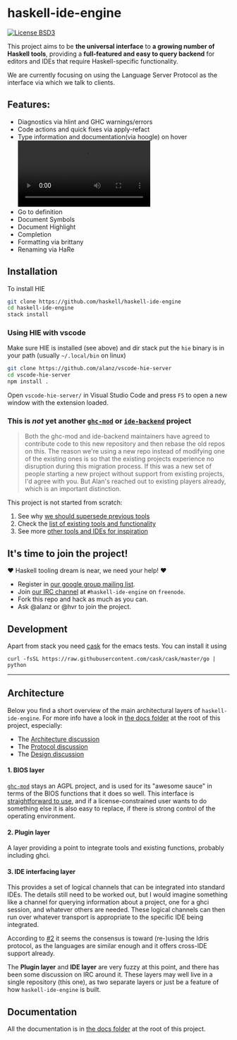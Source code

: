 # haskell-ide-engine
[![License BSD3][badge-license]][license]

[badge-license]: https://img.shields.io/badge/license-BSD3-green.svg?dummy
[license]: https://github.com/haskell/haskell-ide-engine/blob/master/LICENSE


This project aims to be __the universal interface__ to __a growing number of Haskell tools__, providing a __full-featured and easy to query backend__ for editors and IDEs that require Haskell-specific functionality.

We are currently focusing on using the Language Server Protocol as the interface via which we talk to clients.

## Features:

 - Diagnostics via hlint and GHC warnings/errors
 - Code actions and quick fixes via apply-refact
 - Type information and documentation(via hoogle) on hover
   ![Hover](previews/hover.webm?raw=true "Hover")
 - Go to definition
 - Document Symbols
 - Document Highlight
 - Completion
 - Formatting via brittany
 - Renaming via HaRe
 
## Installation 

To install HIE

```bash
git clone https://github.com/haskell/haskell-ide-engine
cd haskell-ide-engine
stack install
```

### Using HIE with vscode

Make sure HIE is installed (see above) and dir stack put the `hie` binary is in your path (usually `~/.local/bin` on linux)

```bash
git clone https://github.com/alanz/vscode-hie-server
cd vscode-hie-server
npm install .
```

Open `vscode-hie-server/` in Visual Studio Code and press `F5` to open a new window with the extension loaded.

### This is *not* yet another [`ghc-mod`](https://github.com/kazu-yamamoto/ghc-mod) or [`ide-backend`](https://github.com/fpco/ide-backend) project

 > Both the ghc-mod and ide-backend maintainers have agreed to contribute code to this new repository and then rebase the old repos on this. The reason we're using a new repo instead of modifying one of the existing ones is so that the existing projects experience no disruption during this migration process. If this was a new set of people starting a new project without support from existing projects, I'd agree with you. But Alan's reached out to existing players already, which is an important distinction.

This project is not started from scratch:

1. See why [we should supersede previous tools](/docs/Challenges.md)
2. Check the [list of existing tools and functionality](/docs/Tools.md)
3. See more [other tools and IDEs for inspiration](/docs/Inspirations.md)


## It's time to join the project!

:heart: Haskell tooling dream is near, we need your help! :heart:

 - Register in [our google group mailing list](https://groups.google.com/forum/#!forum/haskell-ide).
 - Join [our IRC channel](http://webchat.freenode.net/?channels=haskell-ide-engine) at `#haskell-ide-engine` on `freenode`.
 - Fork this repo and hack as much as you can.
 - Ask @alanz or @hvr to join the project.

## Development

Apart from stack you need [cask](https://cask.readthedocs.org/en/latest/) for the emacs tests. You can install it using

```
curl -fsSL https://raw.githubusercontent.com/cask/cask/master/go | python
```

-------------


## Architecture

Below you find a short overview of the main architectural layers of `haskell-ide-engine`.
For more info have a look in [the docs folder](/docs) at the root of this project, especially:

 - The [Architecture discussion](/docs/Architecture.md)
 - The [Protocol discussion](/docs/Protocol.md)
 - The [Design discussion](/docs/Design.md)

#### 1. BIOS layer

[`ghc-mod`](https://github.com/kazu-yamamoto/ghc-mod) stays an AGPL project,
and is used for its "awesome sauce" in terms of
the BIOS functions that it does so well. This interface is
[straightforward to use](http://alanz.github.io/haskell%20refactorer/2015/10/02/ghc-mod-for-tooling),
and if a license-constrained user wants to do something else it is also easy to
replace, if there is strong control of the operating environment.

#### 2. Plugin layer

A layer providing a point to integrate tools and existing functions, probably
including ghci.

#### 3. IDE interfacing layer

This provides a set of logical channels that can be integrated into standard
IDEs. The details still need to be worked out, but I would imagine something
like a channel for querying information about a project, one for a ghci session,
and whatever others are needed. These logical channels can then run over
whatever transport is appropriate to the specific IDE being integrated.

According to [#2](https://github.com/haskell/haskell-ide-engine/issues/2) it seems the
consensus is toward (re-)using the Idris protocol, as the languages are similar
enough and it offers cross-IDE support already.

The __Plugin layer__ and __IDE layer__ are very fuzzy at this point, and there has been some
discussion on IRC around it. These layers may well live in a single repository
(this one), as two separate layers or just be a feature of how
`haskell-ide-engine` is built.



## Documentation

All the documentation is in [the docs folder](/docs) at the root of this project.
